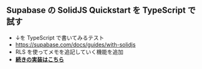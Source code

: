 ## Supabase の SolidJS Quickstart を TypeScript で試す

- ↓を TypeScript で書いてみるテスト
- https://supabase.com/docs/guides/with-solidjs
- RLS を使ってメモを追記していく機能を追加
- **[続きの実装はこちら](https://github.com/hmatsu47/pgunconf-sample-app)**